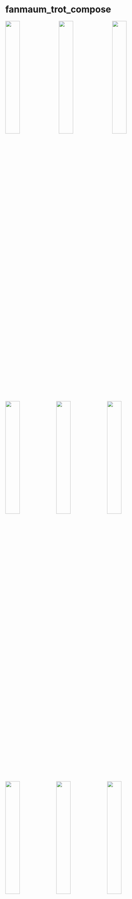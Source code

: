 # fanmaum_trot_compose
<img src = "https://user-images.githubusercontent.com/25385379/228437382-e9768d3a-accb-4542-b529-624fc50f180e.jpg" width="30%" height="30%"> &nbsp;&nbsp; <img src = "https://user-images.githubusercontent.com/25385379/228438546-de6a4302-cf97-4611-8702-20914f222762.jpg" width="30%" height="30%"> &nbsp;&nbsp; <img src = "https://user-images.githubusercontent.com/25385379/228438651-8850bdb6-37f0-4357-9278-b622b04ccc98.jpg" width="30%" height="30%">


<img src = "https://user-images.githubusercontent.com/25385379/228438658-56ffe6b9-c98f-47b8-9fb1-84d298efdf4c.jpg" width="30%" height="30%">&nbsp;&nbsp;<img src = "https://user-images.githubusercontent.com/25385379/228438662-7110e818-9213-4db6-9c2d-28bc7b458caf.jpg" width="30%" height="30%">&nbsp;&nbsp;<img src = "https://user-images.githubusercontent.com/25385379/228438664-60283540-6e26-41a8-9516-3ff158714653.jpg" width="30%" height="30%">


<img src = "https://user-images.githubusercontent.com/25385379/228438669-16509345-e263-443b-bc12-477dbe5e7d90.jpg" width="30%" height="30%">&nbsp;&nbsp;<img src = "https://user-images.githubusercontent.com/25385379/228438671-07d0dbdd-1625-42a1-a5bb-7a430c93398c.jpg" width="30%" height="30%">&nbsp;&nbsp;<img src = "https://user-images.githubusercontent.com/25385379/228438672-f0d7dab7-3e84-4f95-b467-f4bcc5d692b0.jpg" width="30%" height="30%">
